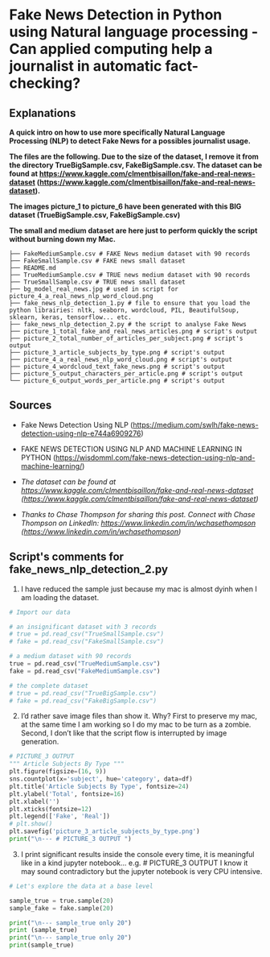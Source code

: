 # Fake News Detection in Python using Natural language processing - Can applied computing help a journalist in automatic fact-checking?


## Explanations
**A quick intro on how to use more specifically Natural Language Processing (NLP) to detect Fake News for a possibles journalist usage.**


**The files are the following. Due to the size of the dataset, I remove it from the directory TrueBigSample.csv, FakeBigSample.csv. The dataset can be found at https://www.kaggle.com/clmentbisaillon/fake-and-real-news-dataset (https://www.kaggle.com/clmentbisaillon/fake-and-real-news-dataset).**

**The images picture_1 to picture_6 have been generated with this BIG dataset (TrueBigSample.csv, FakeBigSample.csv)**

**The small and medium dataset are here just to perform quickly the script without burning down my Mac.**


```
├── FakeMediumSample.csv # FAKE News medium dataset with 90 records
├── FakeSmallSample.csv # FAKE news small dataset
├── README.md
├── TrueMediumSample.csv # TRUE news medium dataset with 90 records
├── TrueSmallSample.csv # TRUE news small dataset
├── bg_model_real_news.jpg # used in script for picture_4_a_real_news_nlp_word_cloud.png
├── fake_news_nlp_detection_1.py # file to ensure that you load the python librairies: nltk, seaborn, wordcloud, PIL, BeautifulSoup, sklearn, keras, tensorflow... etc.
├── fake_news_nlp_detection_2.py # the script to analyse Fake News
├── picture_1_total_fake_and_real_news_articles.png # script's output
├── picture_2_total_number_of_articles_per_subject.png # script's output
├── picture_3_article_subjects_by_type.png # script's output
├── picture_4_a_real_news_nlp_word_cloud.png # script's output
├── picture_4_wordcloud_text_fake_news.png # script's output
├── picture_5_output_characters_per_article.png # script's output
└── picture_6_output_words_per_article.png # script's output
```


## Sources
- Fake News Detection Using NLP (https://medium.com/swlh/fake-news-detection-using-nlp-e744a6909276)

- FAKE NEWS DETECTION USING NLP AND MACHINE LEARNING IN PYTHON (https://wisdomml.com/fake-news-detection-using-nlp-and-machine-learning/)


- *The dataset can be found at https://www.kaggle.com/clmentbisaillon/fake-and-real-news-dataset (https://www.kaggle.com/clmentbisaillon/fake-and-real-news-dataset)*


- *Thanks to Chase Thompson for sharing this post. Connect with Chase Thompson on LinkedIn: https://www.linkedin.com/in/wchasethompson (https://www.linkedin.com/in/wchasethompson)*


## Script's comments for fake_news_nlp_detection_2.py

1. I have reduced the sample just because my mac is almost dyinh when I am loading the dataset.
```python
# Import our data

# an insignificant dataset with 3 records
# true = pd.read_csv("TrueSmallSample.csv")
# fake = pd.read_csv("FakeSmallSample.csv")

# a medium dataset with 90 records
true = pd.read_csv("TrueMediumSample.csv")
fake = pd.read_csv("FakeMediumSample.csv")

# the complete dataset
# true = pd.read_csv("TrueBigSample.csv")
# fake = pd.read_csv("FakeBigSample.csv")
```


2. I’d rather save image files than show it. Why? First to preserve my mac, at the same time I am working so I do my mac to be turn as a zombie. Second, I don’t like that the script flow is interrupted by image generation.
```python
# PICTURE_3 OUTPUT
""" Article Subjects By Type """
plt.figure(figsize=(16, 9))
sns.countplot(x='subject', hue='category', data=df)
plt.title('Article Subjects By Type', fontsize=24)
plt.ylabel('Total', fontsize=16)
plt.xlabel('')
plt.xticks(fontsize=12)
plt.legend(['Fake', 'Real'])
# plt.show()
plt.savefig('picture_3_article_subjects_by_type.png')
print("\n--- # PICTURE_3 OUTPUT ")
```

3. I print significant results inside the console every time, it is meaningful like in a kind jupyter notebook... e.g. # PICTURE_3 OUTPUT I know it may sound contradictory but the jupyter notebook is very CPU intensive. 
```python
# Let's explore the data at a base level

sample_true = true.sample(20)
sample_fake = fake.sample(20)

print("\n--- sample_true only 20")
print (sample_true)
print("\n--- sample_true only 20")
print(sample_true)
```

